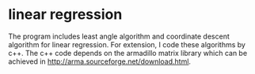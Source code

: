 # linear regression
The program includes least angle algorithm and coordinate descent algorithm for linear regression.
For extension, I code these algorithms by c++.
The c++ code depends on the armadillo matrix library which can be achieved in http://arma.sourceforge.net/download.html.
